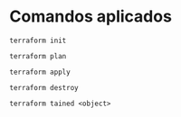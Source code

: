 # Comandos aplicados

```terraform init```

```terraform plan```

```terraform apply```

```terraform destroy```

```terraform tained <object>```